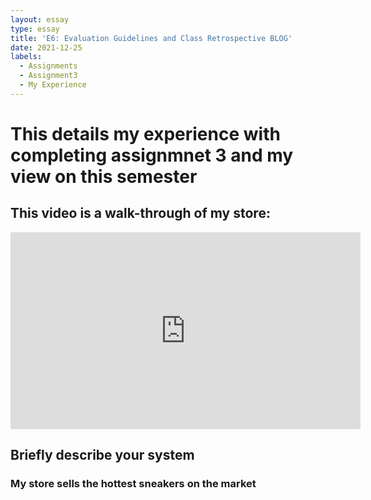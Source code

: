 ```yaml
---
layout: essay
type: essay
title: 'E6: Evaluation Guidelines and Class Retrospective BLOG'
date: 2021-12-25
labels:
  - Assignments
  - Assignment3
  - My Experience
---
```

<h1>This details my experience with completing assignmnet 3 and my view on this semester</h1>
<h2>This video is a walk-through of my store:</h2>
<iframe width="560" height="315" src="https://www.youtube.com/embed/QjR-qO6jCxE" title="YouTube video player" frameborder="0" allow="accelerometer; autoplay; clipboard-write; encrypted-media; gyroscope; picture-in-picture" allowfullscreen></iframe>
<h2>Briefly describe your system</h2>
<h3>My store sells the hottest sneakers on the market</h3>